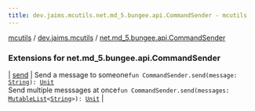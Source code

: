 ```yaml
---
title: dev.jaims.mcutils.net.md_5.bungee.api.CommandSender - mcutils
---
```


[mcutils](../../index.html) / [dev.jaims.mcutils](../index.html) / [net.md_5.bungee.api.CommandSender](./index.html)

### Extensions for net.md_5.bungee.api.CommandSender

| [send](send.html) | Send a message to someone`fun CommandSender.send(message: `[`String`](https://kotlinlang.org/api/latest/jvm/stdlib/kotlin/-string/index.html)`): `[`Unit`](https://kotlinlang.org/api/latest/jvm/stdlib/kotlin/-unit/index.html)<br>Send multiple messsages at once`fun CommandSender.send(messages: `[`MutableList`](https://kotlinlang.org/api/latest/jvm/stdlib/kotlin.collections/-mutable-list/index.html)`<`[`String`](https://kotlinlang.org/api/latest/jvm/stdlib/kotlin/-string/index.html)`>): `[`Unit`](https://kotlinlang.org/api/latest/jvm/stdlib/kotlin/-unit/index.html) |

